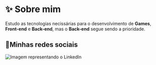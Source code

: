 <h1>&#x2728; Sobre mim</h1>
<p>Estudo as tecnologias necissárias para o desenvolvimento de <strong>Games</strong>, <strong>Front-end</strong> e <strong>Back-end</strong>, mas o <strong>Back-end</strong> segue sendo a prioridade.</p>
<h2>&#x1F4F1;Minhas redes sociais</h2>
<a><img src="" alt="Imagem representando o LinkedIn"></a>
